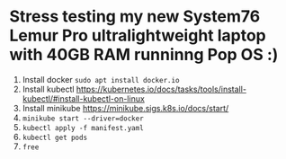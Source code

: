 # Stress testing my new System76 Lemur Pro ultralightweight laptop with 40GB RAM runninng Pop OS :)
1. Install docker `sudo apt install docker.io`
2. Install kubectl https://kubernetes.io/docs/tasks/tools/install-kubectl/#install-kubectl-on-linux
3. Install minikube https://minikube.sigs.k8s.io/docs/start/
4. `minikube start --driver=docker`
5. `kubectl apply -f manifest.yaml`
6. `kubectl get pods`
7.  `free`

